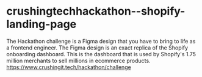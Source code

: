 # crushingtechhackathon--shopify-landing-page
The Hackathon challenge is a Figma design that you have to bring to life as a frontend engineer. 
The Figma design is an exact replica of the Shopify onboarding dashboard. 
This is the dashboard that is used by Shopify's 1.75 million merchants to sell millions in ecommerce products.
https://www.crushingit.tech/hackathon/challenge
